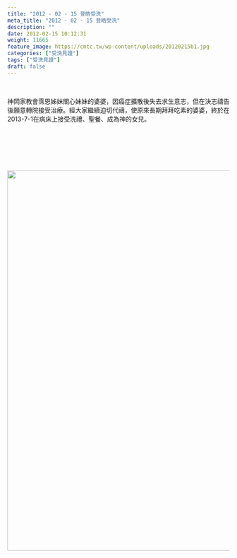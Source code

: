 ```yaml
---
title: "2012 - 02 - 15 登皓受洗"
meta_title: "2012 - 02 - 15 登皓受洗"
description: ""
date: 2012-02-15 10:12:31
weight: 11665
feature_image: https://cmtc.tw/wp-content/uploads/20120215b1.jpg
categories: ["受洗見證"]
tags: ["受洗見證"]
draft: false
---
```


<!-- wp:paragraph --><br />
<p>神岡家教會霈恩姊妹關心妹妹的婆婆，因癌症擴散後失去求生意志，但在決志禱告後願意轉院接受治療。經大家繼續迫切代禱，使原來長期拜拜吃素的婆婆，終於在2013-7-1在病床上接受洗禮、聖餐、成為神的女兒。</p><br />
<p>&nbsp;</p><br />
<p><img class="size-full wp-image-11725 aligncenter" src="https://cmtc.tw/wp-content/uploads/20120215b2.jpg" alt="" width="1147" height="860" /></p><br />
<!-- /wp:paragraph --><br />
<br />
<!-- wp:paragraph --><!-- /wp:paragraph --><br />
<br />
<!-- wp:image {"id":1600,"sizeSlug":"full","linkDestination":"none"} --><!-- /wp:embed -->
        